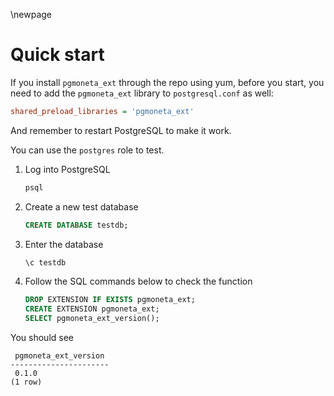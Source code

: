 \newpage

# Quick start

If you install `pgmoneta_ext` through the repo using yum, before you start, you need to add the `pgmoneta_ext` library to `postgresql.conf` as well:

```ini
shared_preload_libraries = 'pgmoneta_ext'
```

And remember to restart PostgreSQL to make it work.

You can use the `postgres` role to test.

1. Log into PostgreSQL

    ``` sh
    psql
    ```

2. Create a new test database

    ``` sql
    CREATE DATABASE testdb;
    ```

3. Enter the database

    ``` sql
    \c testdb
    ```

4. Follow the SQL commands below to check the function

    ``` sql
    DROP EXTENSION IF EXISTS pgmoneta_ext;
    CREATE EXTENSION pgmoneta_ext;
    SELECT pgmoneta_ext_version();
    ```

You should see

``` console
 pgmoneta_ext_version 
----------------------
 0.1.0
(1 row)
```
